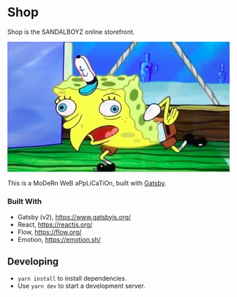 # Shop

Shop is the SANDALBOYZ online storefront.

![SpongeBob](./spongebob.jpg)

This is a MoDeRn WeB aPpLiCaTiOn, built with [Gatsby](https://www.gatsbyjs.org/).

### Built With

- Gatsby (v2), https://www.gatsbyjs.org/
- React, https://reactjs.org/
- Flow, https://flow.org/
- Emotion, https://emotion.sh/

## Developing

- `yarn install` to install dependencies.
- Use `yarn dev` to start a development server.
